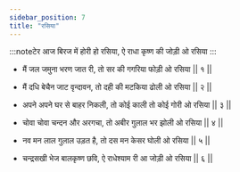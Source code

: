 ```yaml
---
sidebar_position: 7
title: "रसिया"
---
```


:::noteटेर
आज बिरज में होरी हो रसिया, ऐ राधा कृष्ण की जोड़ी ओ रसिया
:::

- मैं जल जमुना भरण जात री, तो सर की गगरिया फोड़ी ओ रसिया || १ ||

- मैं दधि बेचैन जाट वृन्दावन, तो दही की मटकिया ढोली ओ रसिया || २ ||

- अपने अपने घर से बाहर निकली, तो कोई काली तो कोई गोरी ओ रसिया || ३ ||

- चोवा चोवा चन्दन और अरगचा, तो अबीर गुलाल भर झोली ओ रसिया || ४ ||

- नव मन लाल गुलाल उड़त है, तो दस मन केसर घोली ओ रसिया || ५ ||

- चन्द्रसखी भेज बालकृष्ण छवि, ऐ राधेश्याम री आ जोड़ी ओ रसिया || ६ ||
